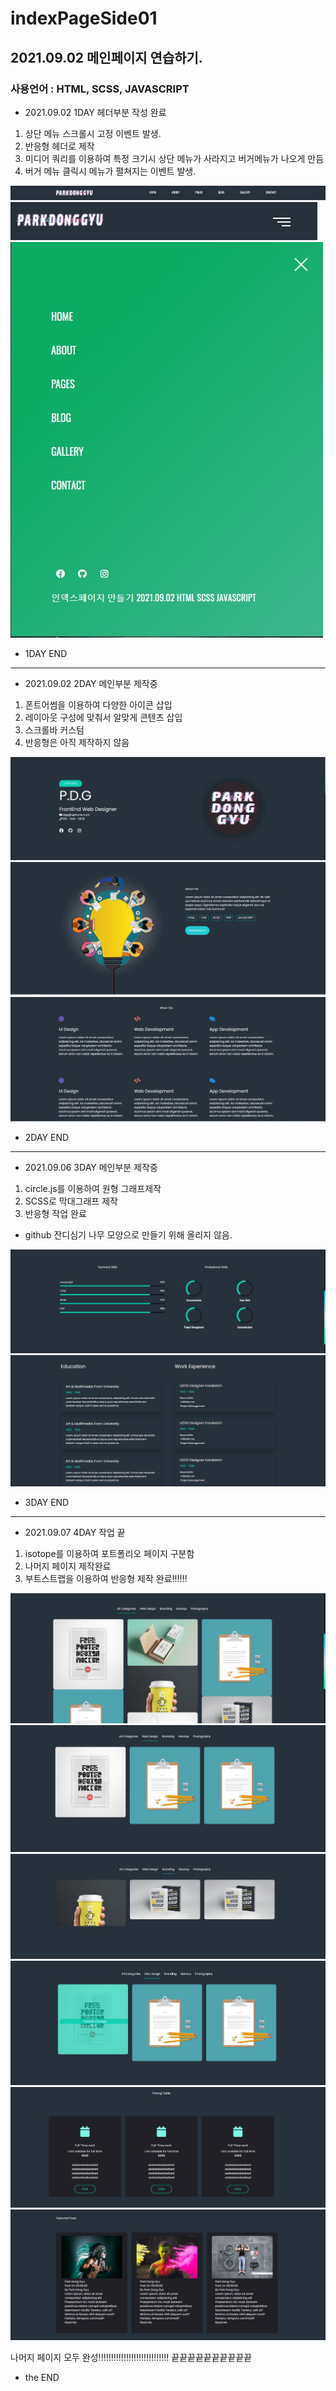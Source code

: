 # indexPageSide01

## 2021.09.02 메인페이지 연습하기.

### 사용언어 :  HTML, SCSS, JAVASCRIPT

* 2021.09.02 1DAY 헤더부분 작성 완료

1. 상단 메뉴 스크롤시 고정 이벤트 발생.
2. 반응형 헤더로 제작
3. 미디어 쿼리를 이용하여 특정 크기시 상단 메뉴가 사라지고 버거메뉴가 나오게 만듬
4. 버거 메뉴 클릭시 메뉴가 펼쳐지는 이벤트 발생.

 <img src="README/commit1day.JPG">
 <img src="README/commit1day_1.JPG">
 <img src="README/commit1day_2.JPG">

 - 1DAY END

--------------------------------------------------------------------------

* 2021.09.02 2DAY 메인부분 제작중

1. 폰트어썸을 이용하여 다양한 아이콘 삽입
2. 레이아웃 구성에 맞춰서 알맞게 콘텐츠 삽입
3. 스크롤바 커스텀
4. 반응형은 아직 제작하지 않음

 <img src="README/commit2day.JPG">
 <img src="README/commit2day_1.JPG">
 <img src="README/commit2day_2.JPG">

- 2DAY END

--------------------------------------------------------------------------

* 2021.09.06 3DAY 메인부분 제작중

1. circle.js를 이용하여 원형 그래프제작
2. SCSS로 막대그래프 제작
3. 반응형 작업 완료

* github 잔디심기 나무 모양으로 만들기 위해 올리지 않음.

 <img src="README/commit3day.JPG">
 <img src="README/commit3day_1.JPG">

- 3DAY END

--------------------------------------------------------------------------

* 2021.09.07 4DAY 작업 끝

1. isotope를 이용하여 포트폴리오 페이지 구분함
2. 나머지 페이지 제작완료
3. 부트스트랩을 이용하여 반응형 제작 완료!!!!!!

<img src="README/commit4day.JPG">
<img src="README/commit4day_1.JPG">
<img src="README/commit4day_2.JPG">
<img src="README/commit4day_3.JPG">
<img src="README/commit4day_4.JPG">
<img src="README/commit4day_5.JPG">

나머지 페이지 모두 완성!!!!!!!!!!!!!!!!!!!!!!!!!!!!
끝끝끝끝끝끝끝끝끝끝

- the END